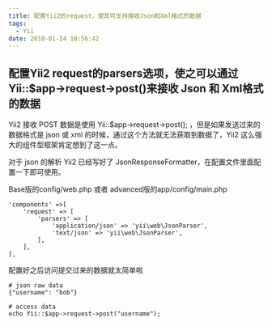 ```yaml
---
title: 配置Yii2的request，使其可支持接收Json和Xml格式的数据
tags:
  - Yii
date: 2018-01-24 10:56:42
---
```


## 配置Yii2 request的parsers选项，使之可以通过Yii::\$app->request->post()来接收 Json 和 Xml格式的数据  

Yii2 接收 POST 数据是使用 Yii::$app->request->post(); ，但是如果发送过来的数据格式是 json 或 xml 的时候，通过这个方法就无法获取到数据了，Yii2 这么强大的组件型框架肯定想到了这一点。  

对于 json 的解析 Yii2 已经写好了 JsonResponseFormatter，在配置文件里面配置一下即可使用。 

Base版的config/web.php  或者 advanced版的app/config/main.php  

    'components' =>[
        'request' => [
            'parsers' => [
                'application/json' => 'yii\web\JsonParser',
                'text/json' => 'yii\web\JsonParser',
            ],
        ],
    ],

配置好之后访问提交过来的数据就太简单啦

    # json raw data
    {"username": "bob"}

    # access data
    echo Yii::$app->request->post("username");